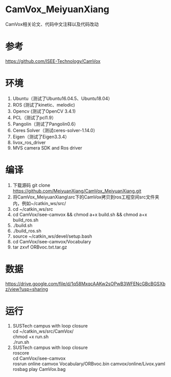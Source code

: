 # CamVox_MeiyuanXiang
CamVox相关论文、代码中文注释以及代码改动

# 参考
https://github.com/ISEE-Technology/CamVox  

# 环境
1. Ubuntu（测试了Ubuntu16.04.5、Ubuntu18.04）  
2. ROS (测试了kinetic、melodic)  
3. Opencv (测试了OpenCV 3.4.1)  
4. PCL（测试了pcl1.9）  
5. Pangolin（测试了Pangolin0.6）  
6. Ceres Solver（测试ceres-solver-1.14.0）  
7. Eigen（测试了Eigen3.3.4）  
8. livox_ros_driver  
9. MVS camera SDK and Ros driver    

# 编译
1. 下载源码 git clone https://github.com/MeiyuanXiang/CamVox_MeiyuanXiang.git  
2. 将CamVox_MeiyuanXiang\src下的CamVox拷贝到ros工程空间src文件夹内，例如~/catkin_ws/src/  
3. cd ~/catkin_ws/src  
4. cd CamVox/isee-camvox && chmod a+x build.sh && chmod a+x build_ros.sh  
5. ./build.sh  
6. ./build_ros.sh  
7. source ~/catkin_ws/devel/setup.bash  
8. cd CamVox/isee-camvox/Vocabulary  
9. tar zxvf ORBvoc.txt.tar.gz  

# 数据
https://drive.google.com/file/d/1q58MxqcAAKw2sOPwB3WFENcGBcBGSXbz/view?usp=sharing  

# 运行
1. SUSTech campus with loop closure  
cd ~/catkin_ws/src/CamVox/  
chmod +x run.sh  
./run.sh  
2. SUSTech campus with loop closure  
roscore  
cd CamVox/isee-camvox  
rosrun online camvox Vocabulary/ORBvoc.bin camvox/online/Livox.yaml  
rosbag play CamVox.bag  
